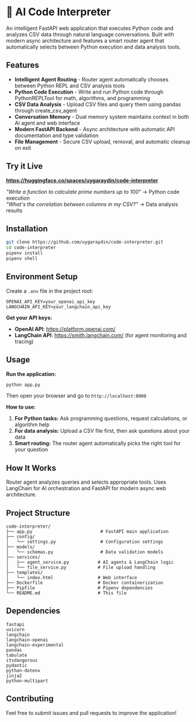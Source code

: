 # 🤖 AI Code Interpreter

An intelligent FastAPI web application that executes Python code and analyzes CSV data through natural language conversations. Built with modern async architecture and features a smart router agent that automatically selects between Python execution and data analysis tools.

## Features

* **Intelligent Agent Routing** - Router agent automatically chooses between Python REPL and CSV analysis tools
* **Python Code Execution** - Write and run Python code through PythonREPLTool for math, algorithms, and programming
* **CSV Data Analysis** - Upload CSV files and query them using pandas through create_csv_agent
* **Conversation Memory** - Dual memory system maintains context in both AI agent and web interface
* **Modern FastAPI Backend** - Async architecture with automatic API documentation and type validation
* **File Management** - Secure CSV upload, removal, and automatic cleanup on exit

## Try it Live

**https://huggingface.co/spaces/uygaraydin/code-interpreter**

*"Write a function to calculate prime numbers up to 100"* → Python code execution  
*"What's the correlation between columns in my CSV?"* → Data analysis results

## Installation

```bash
git clone https://github.com/uygaraydin/code-interpreter.git
cd code-interpreter
pipenv install
pipenv shell
```

## Environment Setup

Create a `.env` file in the project root:

```
OPENAI_API_KEY=your_openai_api_key
LANGCHAIN_API_KEY=your_langchain_api_key
```

**Get your API keys:**
* **OpenAI API**: https://platform.openai.com/
* **LangChain API**: https://smith.langchain.com/ (for agent monitoring and tracing)

## Usage

**Run the application:**

```bash
python app.py
```

Then open your browser and go to `http://localhost:8000`

**How to use:**
1. **For Python tasks:** Ask programming questions, request calculations, or algorithm help
2. **For data analysis:** Upload a CSV file first, then ask questions about your data  
3. **Smart routing:** The router agent automatically picks the right tool for your question

## How It Works

Router agent analyzes queries and selects appropriate tools. Uses LangChain for AI orchestration and FastAPI for modern async web architecture.

## Project Structure

```
code-interpreter/
├── app.py                          # FastAPI main application
├── config/
│   └── settings.py                 # Configuration settings
├── models/
│   └── schemas.py                  # Data validation models
├── services/
│   ├── agent_service.py           # AI agents & LangChain logic
│   └── file_service.py            # File upload handling
├── templates/
│   └── index.html                 # Web interface
├── Dockerfile                     # Docker containerization
├── Pipfile                        # Pipenv dependencies
└── README.md                      # This file
```

## Dependencies

```
fastapi
uvicorn
langchain
langchain-openai
langchain-experimental
pandas
tabulate
itsdangerous
pydantic
python-dotenv
jinja2
python-multipart
```

## Contributing

Feel free to submit issues and pull requests to improve the application!